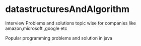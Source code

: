 # datastructuresAndAlgorithm
Interview Problems and solutions topic wise  for companies like amazon,microsoft ,google etc

Popular programming problems and solution in java
